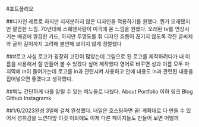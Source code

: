 #포트폴리오

##디자인
레트로 하지만 지저분하지 않은 디자인을 적용하기를 원했다. 
뭔가 오래됐지만 깔끔한 느낌. 70년대에 스웨덴사람이 미국에 온 느낌을 원했다.
오래된 tv를 연상시키는 배경에
깔끔한 카드, 하지만 투명도를 줘 디자인 흐름이 끊기지 않도록
각진 글씨체와 글자 길이까지 고려해 불안해 보이지 않게 정렬했다

###로고
사실 로고가 굉장히 고민이 많았는데
그림으로 된 로고를 제작하려다가
내 이름을 사용해서 잘 만들어 볼 수 있겠다 싶어 제작했다
영어로 바꾸면 성과 이름 모두 마지막에 in이 들어가는데
로고를 in과 관련시켜 사용하고
안에 내용도 in과 관련된 내용을 집어넣으면 좋겠다고 생각했다.

##메뉴
간단하게 나를 알릴 수 있는 메뉴들로 나눴다.
About
Portfolio
이하 링크
Blog
Github
Instagramk


##1/6/2023완성
3일에 걸쳐 완성했다. 
내일은 호스팅하면 끝!
계획대로 다 만들 수 있어서 성취감을 느낀다앞
이것 이외에도 이제 다른 페이지들도 만들어 보면 어떨까 
